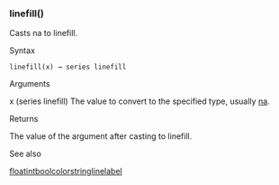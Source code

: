 ### linefill()

Casts na to linefill.

Syntax

```
linefill(x) → series linefill
```

Arguments

x (series linefill) The value to convert to the specified type, usually [na](#var_na).

Returns

The value of the argument after casting to linefill.

See also

[float](#fun_float)[int](#fun_int)[bool](#fun_bool)[color](#fun_color)[string](#fun_string)[line](#fun_line)[label](#fun_label)
